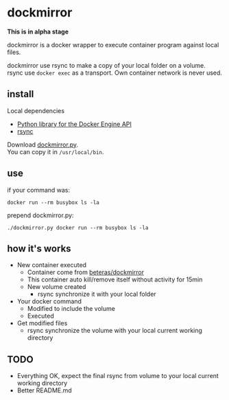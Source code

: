 # dockmirror

**This is in alpha stage**

dockmirror is a docker wrapper to execute container program against local files.

dockmirror use rsync to make a copy of your local folder on a volume.  
rsync use `docker exec` as a transport. Own container network is never used.

## install

Local dependencies
 - [Python library for the Docker Engine API](https://github.com/docker/docker-py)
 - [rsync](https://rsync.samba.org/)

Download [dockmirror.py](https://raw.githubusercontent.com/beteras/dockmirror/master/dockmirror.py).  
You can copy it in `/usr/local/bin`.

## use

if your command was:

`docker run --rm busybox ls -la`

prepend dockmirror.py:

`./dockmirror.py docker run --rm busybox ls -la`

## how it's works

- New container executed
    - Container come from [beteras/dockmirror](https://hub.docker.com/r/beteras/dockmirror)
    - This container auto kill/remove itself without activity for 15min
    - New volume created
        - rsync synchronize it with your local folder
- Your docker command
    - Modified to include the volume
    - Executed
- Get modified files
    - rsync synchronize the volume with your local current working directory

## TODO
- Everything OK, expect the final rsync from volume to your local current working directory
- Better README.md
